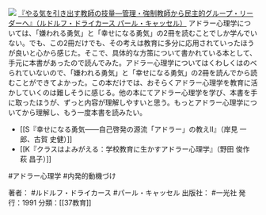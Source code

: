 [![](http://ecx.images-amazon.com/images/I/51ans-OWNaL._SL160_.jpg)](http://www.amazon.co.jp/exec/obidos/ASIN/4752850141/choiyaki81-22/ref=nosim)
[『やる気を引き出す教師の技量—管理・強制教師から民主的グループ・リーダーへ』（ルドルフ・ドライカース パール・キャッセル）](http://www.amazon.co.jp/exec/obidos/ASIN/4752850141/choiyaki81-22/ref=nosim)
アドラー心理学については、「嫌われる勇気」と「幸せになる勇気」の2冊を読むことでしか学んでいない。でも、この2冊だけでも、その考えは教育に多分に応用されていったほうが良いと心から感じた。そこで、具体的な方策について書かれている本として、手元に本書があったので読んでみた。アドラー心理学についてはくわしくはのべられていないので、「嫌われる勇気」と「幸せになる勇気」の2冊を読んでから読むことができてよかった。この本だけでは、おそらくアドラー心理学を教育に活かしていくのは難しそうに感じる。他の本にてアドラー心理学を学び、本書を手に取ったほうが、ずっと内容が理解しやすいと思う。もっとアドラー心理学についてから理解し、もう一度本書を読みたい。

- [[S『幸せになる勇気――自己啓発の源流「アドラー」の教えII』（岸見 一郎、古賀 史健）]]
- [[K『クラスはよみがえる：学校教育に生かすアドラー心理学』（野田 俊作 萩 昌子）]]

#アドラー心理学 #内発的動機づけ 

著者： #ルドルフ・ドライカース #パール・キャッセル 
出版社： #一光社 
発行：1991
分類：[[37教育]]